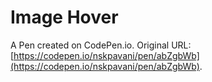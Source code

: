 # Image Hover

A Pen created on CodePen.io. Original URL: [https://codepen.io/nskpavani/pen/abZgbWb](https://codepen.io/nskpavani/pen/abZgbWb).


